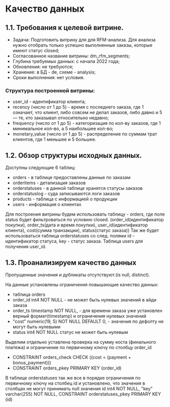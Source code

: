# Качество данных

## 1.1. Требования к целевой витрине.
 * Задача: Подготовить витрину для для RFM-анализа. Для анализа нужно отобрать только успешно выполненные заказы, которые имеют статус closed;
 * Согласованное название витрины: dm_rfm_segments;
 * Глубина требуемых данных: с начала 2022 года;
 * Обновления: не требуются;
 * Хранение: в БД - de, схеме - analysis;
 * Сроки выполнения: нет условия.

### Структура построенной витрины: 

 * user_id - идентификатор клиента;
 * recency (число от 1 до 5) - время с последнего заказа, где 1 означает, что клиент, либо совсем не делал заказов, либо давно и 5 — те, кто заказывал относительно недавно;
 * frequency (число от 1 до 5) - категоризация по кол-ву заказов, где 1 минимальное кол-во, а 5 наибольшее кол-во;
 * monetary_value (число от 1 до 5) - распределение по суммам трат клиентов, где 1 меньшее и 5 большее. 

## 1.2. Обзор структуры исходных данных.

Доступны следующие 6 таблиц:

 * orders - в таблице предоставлены данные по заказам
 * orderitems - детализация заказов
 * orderstatuses - в данной таблице хранятся статусы заказов
 * orderstatuslog - суда записываются логи заказов 
 * products - таблица с информацией о продукции 
 * users - информация о клиентах 

Для построения витрины будем использовать таблицу - orders, где поле status будет фильтроваться по условию closed. (order_id(идентификатор покупки), order_ts(дата и время покупки), user_id(идентификатор клиента), cost(сумма транзакции), status(статус заказа))
Так же будет использоваться таблица orderstatuses со след. полями id - идентификатор статуса, key - статус заказа. 
Таблица users для получения user_id.

## 1.3. Проанализируем качество данных

Пропущенные значения и дубликаты отсутствуют.(is null, distinct).

На данные установлены ограничения повышающие качество данных: 
 * таблица orders
 * order_id int4 NOT NULL - не может быть нулевых значений в айди заказа
 * order_ts timestamp NOT NULL, - для времени заказа уже установлен верный формат(timestamp) и ограничения нулевых значений 
 * "cost" numeric(19, 5) NOT NULL DEFAULT 0, - значения по дефолту не могут быть нулевыми
 * status int4 NOT NULL статус не может быть нулевым

Выделим отдельно уставлена проверка на сумму коста (финального платежа) и ограничение по первичному ключу по столбцу order_id
 * CONSTRAINT orders_check CHECK ((cost = (payment + bonus_payment)))
 * CONSTRAINT orders_pkey PRIMARY KEY (order_id)

В таблице orderstatuses так же все в порядке ограничения по первичному ключу на столбец id и установлено, что значения в столбцах не могут принимать null значения 
id int4 NOT NULL,
"key" varchar(255) NOT NULL,
CONSTRAINT orderstatuses_pkey PRIMARY KEY (id)
